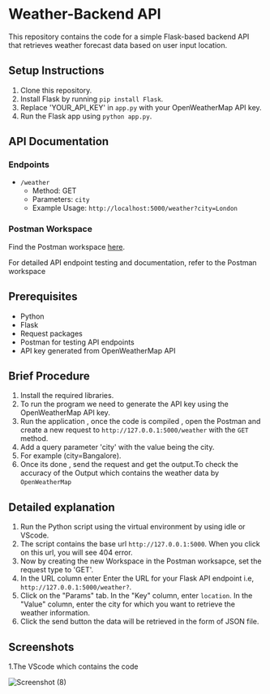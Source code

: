 # Weather-Backend API

This repository contains the code for a simple Flask-based backend API that retrieves weather forecast data based on user input location.

## Setup Instructions

1. Clone this repository.
2. Install Flask by running `pip install Flask`.
3. Replace 'YOUR_API_KEY' in `app.py` with your OpenWeatherMap API key.
4. Run the Flask app using `python app.py`.

## API Documentation

### Endpoints

- `/weather`
    - Method: GET
    - Parameters: `city`
    - Example Usage: `http://localhost:5000/weather?city=London`

### Postman Workspace
Find the Postman workspace [here](https://web.postman.co/workspace/bfa9bed4-5d5f-4c60-88ef-d600590350cf/documentation/31416772-70e29ce5-5da8-4801-8f2c-1299b7569a35).

For detailed API endpoint testing and documentation, refer to the Postman workspace

## Prerequisites
* Python
* Flask
* Request packages
* Postman for testing API endpoints
* API key generated from OpenWeatherMap API

## Brief Procedure
1. Install the required libraries.
2. To run the program we need to generate the API key using the OpenWeatherMap API key.
3. Run the application , once the code is compiled , open the Postman and create a new request to  `http://127.0.0.1:5000/weather` with the `GET` method.
4. Add a query parameter 'city' with the value being the city.
5. For example (city=Bangalore).
6. Once its done , send the request and get the output.To check the accuracy of the Output which contains the weather data by `OpenWeatherMap`

## Detailed explanation
1. Run the Python script using the virtual environment by using idle or VScode.
2. The script contains the base url `http://127.0.0.1:5000`. When you click on this url, you will see 404 error.
3. Now by creating the new Workspace in the Postman worksapce, set the request type to 'GET'.
4. In the URL column enter Enter the URL for your Flask API endpoint i.e, `http://127.0.0.1:5000/weather?`.
5. Click on the "Params" tab. In the "Key" column, enter `location`. In the "Value" column, enter the city for which you want to retrieve the weather information.
6. Click the send button the data will be retrieved in the form of JSON file.

## Screenshots
1.The VScode which contains the code

![Screenshot (8)](https://github.com/Tejasnyadav/Weather-backend-api/assets/150244013/2c4621ab-e356-4d70-bbcc-45afe8550740)
